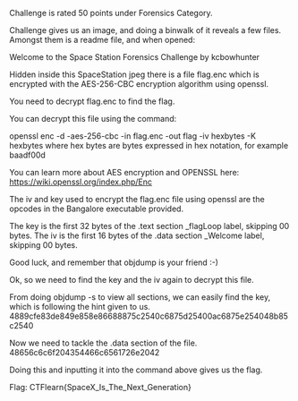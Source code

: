 Challenge is rated 50 points under Forensics Category.

Challenge gives us an image, and doing a binwalk of it reveals a few files.
Amongst them is a readme file, and when opened:

Welcome to the Space Station Forensics Challenge by kcbowhunter

Hidden inside this SpaceStation jpeg there is a file flag.enc which is encrypted with
the AES-256-CBC encryption algorithm using openssl.

You need to decrypt flag.enc to find the flag.

You can decrypt this file using the command:

openssl enc -d -aes-256-cbc -in flag.enc -out flag -iv hexbytes -K hexbytes
where hex bytes are bytes expressed in hex notation, for example baadf00d

You can learn more about AES encryption and OPENSSL here:
https://wiki.openssl.org/index.php/Enc

The iv and key used to encrypt the flag.enc file using openssl are the opcodes in the
Bangalore executable provided.

The key is the first 32 bytes of the .text section _flagLoop label, skipping 00 bytes.
The iv is the first 16 bytes of the .data section _Welcome label, skipping 00 bytes.

Good luck, and remember that objdump is your friend :-)

Ok, so we need to find the key and the iv again to decrypt this file. 

From doing objdump -s to view all sections, we can easily find the key, which is following the hint given to us. 
4889cfe83de849e858e86688875c2540c6875d25400ac6875e254048b85c2540

Now we need to tackle the .data section of the file. 
48656c6c6f204354466c6561726e2042

Doing this and inputting it into the command above gives us the flag.

Flag: CTFlearn{SpaceX_Is_The_Next_Generation}



